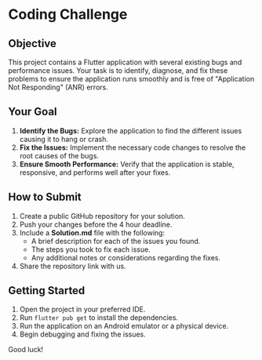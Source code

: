 # Coding Challenge

## Objective

This project contains a Flutter application with several existing bugs and performance issues. Your task is to identify, diagnose, and fix these problems to ensure the application runs smoothly and is free of "Application Not Responding" (ANR) errors.

## Your Goal

1.  **Identify the Bugs:** Explore the application to find the different issues causing it to hang or crash.
2.  **Fix the Issues:** Implement the necessary code changes to resolve the root causes of the bugs.
3.  **Ensure Smooth Performance:** Verify that the application is stable, responsive, and performs well after your fixes.

## How to Submit
1. Create a public GitHub repository for your solution.
2. Push your changes before the 4 hour deadline.
3. Include a **Solution.md** file with the following:
   - A brief description for each of the issues you found.
   - The steps you took to fix each issue.
   - Any additional notes or considerations regarding the fixes.
4. Share the repository link with us.

## Getting Started

1.  Open the project in your preferred IDE.
2.  Run `flutter pub get` to install the dependencies.
3.  Run the application on an Android emulator or a physical device.
4.  Begin debugging and fixing the issues.

Good luck!